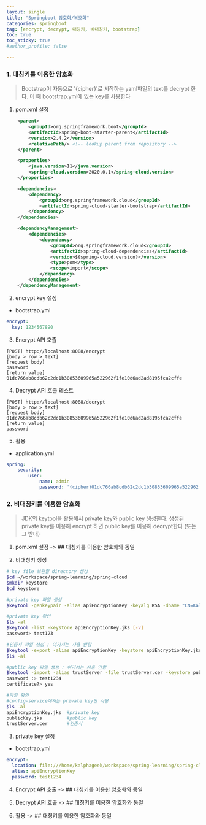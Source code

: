 ```yaml
---
layout: single
title: "Springboot 암호화/복호화"
categories: springboot
tag: [encrypt, decrypt, 대칭키, 비대칭키, bootstrap]
toc: true
toc_sticky: true
#author_profile: false

---
```




### 1. 대칭키를 이용한 암호화

> Bootstrap이 자동으로 '{cipher}'로 시작하는 yaml파일의 text를 decrypt 한다. 이 때 bootstrap.yml에 있는 key를 사용한다

1. pom.xml 설정

```xml
	<parent>
		<groupId>org.springframework.boot</groupId>
		<artifactId>spring-boot-starter-parent</artifactId>
		<version>2.4.2</version>
		<relativePath/> <!-- lookup parent from repository -->
	</parent>

	<properties>
		<java.version>11</java.version>
		<spring-cloud.version>2020.0.1</spring-cloud.version>
	</properties>

	<dependencies>
        <dependency>
            <groupId>org.springframework.cloud</groupId>
            <artifactId>spring-cloud-starter-bootstrap</artifactId>
        </dependency>
	</dependencies>

	<dependencyManagement>
		<dependencies>
			<dependency>
				<groupId>org.springframework.cloud</groupId>
				<artifactId>spring-cloud-dependencies</artifactId>
				<version>${spring-cloud.version}</version>
				<type>pom</type>
				<scope>import</scope>
			</dependency>
		</dependencies>
	</dependencyManagement>
```

2. encrypt key 설정

- bootstrap.yml

```yaml
encrypt:
  key: 1234567890
```

3. Encrypt API 호출

```
[POST] http://localhost:8088/encrypt
[body > row > text]
[request body]
password
[return value]
01dc766ab8cdb62c2dc1b30853609965a522962f1fe10d6ad2ad8195fca2cffe
```

4. Decrypt API 호출 테스트

```
[POST] http://localhost:8088/decrypt
[body > row > text]
[request body]
01dc766ab8cdb62c2dc1b30853609965a522962f1fe10d6ad2ad8195fca2cffe
[return value]
password
```

5. 활용

- application.yml

```yaml
spring:
	security:
		user:
			name: admin
			password: '{cipher}01dc766ab8cdb62c2dc1b30853609965a522962f1fe10d6ad2ad8195fca2cffe'
```



### 2. 비대칭키를 이용한 암호화

> JDK의 keytool을 활용해서 private key와 public key 생성한다. 생성된 private key를 이용해 encrypt 하면 public key를 이용해 decrypt한다 (또는 그 반대)

1. pom.xml 설정 -> ## 대칭키를 이용한 암호화와 동일

2. 비대칭키 생성

```bash
# key file 보관할 directory 생성
$cd ~/workspace/spring-learning/spring-cloud
$mkdir keystore
$cd keystore 

#private key 파일 생성
$keytool -genkeypair -alias apiEncryptionKey -keyalg RSA -dname "CN=Kalphageek, OU=API Development, O=me.kalpha, L=Seoul, C=KR" -keypass "test1234" -keystore apiEncryptionKey.jks -storepass "test1234"

#private key 확인
$ls -al
$keytool -list -keystore apiEncryptionKey.jks [-v]
password> test123

#인증서 파일 생성 : 여기서는 사용 안함
$keytool -export -alias apiEncryptionKey -keystore apiEncryptionKey.jks -rfc -file trustServer.cer
$ls -al

#public key 파일 생성 : 여기서는 사용 안함
$keytool -import -alias trustServer -file trustServer.cer -keystore publicKey.jks
password :> test1234
certificate?> yes

#파일 확인
#config-service에서는 private key만 사용
$ls -al
apiEncryptionKey.jks  #private key
publicKey.jks         #public key
trustServer.cer       #인증서
```

3. private key 설정

- bootstrap.yml

```yaml
encrypt:
  location: file:///home/kalphageek/workspace/spring-learning/spring-cloud/keystore/apiEncryptionKey.jks
  alias: apiEncryptionKey
  password: test1234
```

4. Encrypt API 호출 -> ## 대칭키를 이용한 암호화와 동일

5. Decrypt API 호출 -> ## 대칭키를 이용한 암호화와 동일

6. 활용 -> ## 대칭키를 이용한 암호화와 동일